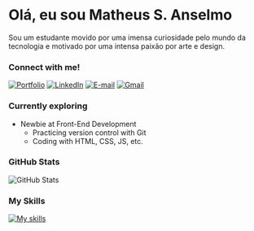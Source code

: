 # Olá, eu sou Matheus S. Anselmo
Sou um estudante movido por uma imensa curiosidade pelo mundo da tecnologia e motivado por uma intensa paixão por arte e design.

### Connect with me!
[![Portfolio](https://img.shields.io/badge/Portfolio-000?style=for-the-badge&logo=todoist&logoColor=90f208)](https://ans3lmo.github.io/ans3lmo) [![LinkedIn](https://img.shields.io/badge/LinkedIn-000?style=for-the-badge&logo=linkedin&logoColor=blue)](https://www.linkedin.com/in/matheus-souza-anselmo-aba10a215/) [![E-mail](https://img.shields.io/badge/-Email-000?style=for-the-badge&logo=microsoft-outlook&logoColor=29C1E1)](mailto:anselmoma2005@outlook.com) [![Gmail](https://img.shields.io/badge/Gmail-000?style=for-the-badge&logo=gmail&logoColor=F51919)](mailto:anselmo.souza2005@gmail.com) 

### Currently exploring
- Newbie at Front-End Development
  - Practicing version control with Git
  - Coding with HTML, CSS, JS, etc.

### GitHub Stats
![GitHub Stats](https://github-readme-stats.vercel.app/api?username=Ans3lmo&theme=transparent&bg_color=000&border_color=&show_icons=true&icon_color=90f208&title_color=90f208&text_color=FFF)

### My Skills
[![My skills](https://skillicons.dev/icons?i=js,html,css,git,azure,aws)](https://skillicons.dev)
